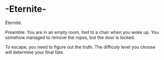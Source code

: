 # -Eternite-
Éternité. 

Preamble:
You are in an empty room, tied to a chair when you woke up.
You somehow managed to remove the ropes, but the door is locked.

To escape, you need to figure out the truth. 
The difficuly level you choose will determine your final fate.
